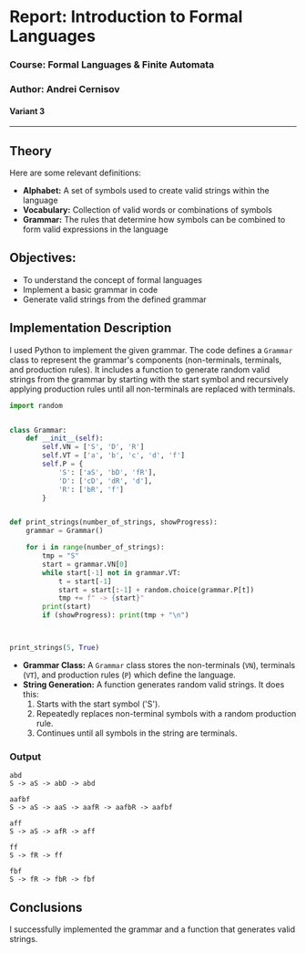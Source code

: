 # Report: Introduction to Formal Languages

### Course: Formal Languages & Finite Automata
### Author: Andrei Cernisov
#### Variant 3

----

## Theory

Here are some relevant definitions:
* **Alphabet:** A set of symbols used to create valid strings within the language
* **Vocabulary:**  Collection of valid words or combinations of symbols
* **Grammar:** The rules that determine how symbols can be combined to form valid expressions in the language

## Objectives:

* To understand the concept of formal languages
* Implement a basic grammar in code
* Generate valid strings from the defined grammar

## Implementation Description

I used Python to implement the given grammar. The code defines a `Grammar` class to represent the grammar's components (non-terminals, terminals, and production rules). It includes a function to generate random valid strings from the grammar by starting with the start symbol and recursively applying production rules until all non-terminals are replaced with terminals.
```python
import random


class Grammar:
    def __init__(self):
        self.VN = ['S', 'D', 'R']
        self.VT = ['a', 'b', 'c', 'd', 'f']
        self.P = {
            'S': ['aS', 'bD', 'fR'],
            'D': ['cD', 'dR', 'd'],
            'R': ['bR', 'f']
        }


def print_strings(number_of_strings, showProgress):
    grammar = Grammar()

    for i in range(number_of_strings):
        tmp = "S"
        start = grammar.VN[0]
        while start[-1] not in grammar.VT:
            t = start[-1]
            start = start[:-1] + random.choice(grammar.P[t])
            tmp += f" -> {start}"
        print(start)
        if (showProgress): print(tmp + "\n")



print_strings(5, True)
```

* **Grammar Class:** A `Grammar` class stores the non-terminals (`VN`), terminals (`VT`), and production rules (`P`) which define the language.
* **String Generation:** A function generates random valid strings. It does this:
    1. Starts with the start symbol ('S').
    2. Repeatedly replaces non-terminal symbols with a random production rule.
    3. Continues until all symbols in the string are terminals.

### Output
```
abd
S -> aS -> abD -> abd

aafbf
S -> aS -> aaS -> aafR -> aafbR -> aafbf

aff
S -> aS -> afR -> aff

ff
S -> fR -> ff

fbf
S -> fR -> fbR -> fbf

```


## Conclusions 

I successfully implemented the grammar and a function that generates valid strings.